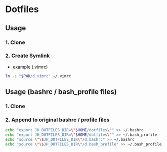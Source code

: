 # Dotfiles

## Usage

### 1. Clone

### 2. Create Symlink

- example (.vimrc)

```bash
ln -s "$PWD/d.vimrc" ~/.vimrc
```

## Usage (bashrc / bash_profile files)

### 1. Clone

### 2. Append to original bashrc / profile files

```bash
echo "export JH_DOTFILES_DIR=\"$HOME/dotfiles\"" >> ~/.bashrc
echo "export JH_DOTFILES_DIR=\"$HOME/dotfiles\"" >> ~/.bash_profile
echo "source \"\$JH_DOTFILES_DIR\"/d.bashrc" >> ~/.bashrc
echo "source \"\$JH_DOTFILES_DIR\"/d.bash_profile" >> ~/.bash_profile
```
